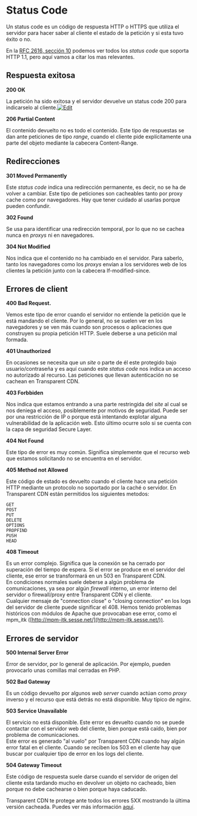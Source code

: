 # Status Code

Un status code es un código de respuesta HTTP o HTTPS que utiliza el servidor para hacer saber al cliente el estado de la petición y si esta tuvo éxito o no.

En la [RFC 2616, sección 10](http://www.w3.org/Protocols/rfc2616/rfc2616-sec10.html) podemos ver todos los _status code_ que soporta HTTP 1.1, pero aquí vamos a citar los mas relevantes.

## Respuesta exitosa

**200 OK**

La petición ha sido exitosa y el servidor devuelve un status code 200 para indicarselo al cliente.[![Edit](https://soporte.transparentcdn.com/images/edit.png)](https://soporte.transparentcdn.com/projects/incidencias/wiki/Status\_code/edit?section=4)

**206 Partial Content**

El contenido devuelto no es todo el contenido. Este tipo de respuestas se dan ante peticiones de tipo _range_, cuando el cliente pide explícitamente una parte del objeto mediante la cabecera Content-Range.

## Redirecciones

**301 Moved Permanently**

Este _status code_ indica una redirección permanente, es decir, no se ha de volver a cambiar. Este tipo de peticiones son cacheables tanto por proxy cache como por navegadores. Hay que tener cuidado al usarlas porque pueden confundir.

**302 Found**

Se usa para identificar una redirección temporal, por lo que no se cachea nunca en _proxys_ ni en navegadores.

**304 Not Modified**

Nos indica que el contenido no ha cambiado en el servidor. Para saberlo, tanto los navegadores como los _proxys_ envían a los servidores web de los clientes la petición junto con la cabecera If-modified-since.

## Errores de client

**400 Bad Request.**

Vemos este tipo de error cuando el servidor no entiende la petición que le está mandando el cliente. Por lo general, no se suelen ver en los navegadores y se ven más cuando son procesos o aplicaciones que construyen su propia petición HTTP. Suele deberse a una petición mal formada.

**401 Unauthorized**

En ocasiones se necesita que un _site_ o parte de él este protegido bajo usuario/contraseña y es aquí cuando este _status code_ nos indica un acceso no autorizado al recurso. Las peticiones que llevan autenticación no se cachean en Transparent CDN.

**403 Forbbiden**

Nos indica que estamos entrando a una parte restringida del _site_ al cual se nos deniega el acceso, posiblemente por motivos de seguridad. Puede ser por una restricción de IP o porque está intentando explotar alguna vulnerabilidad de la aplicación web. Esto último ocurre solo si se cuenta con la capa de seguridad Secure Layer.

**404 Not Found**

Este tipo de error es muy común. Significa simplemente que el recurso web que estamos solicitando no se encuentra en el servidor.

**405 Method not Allowed**

Este código de estado es devuelto cuando el cliente hace una petición HTTP mediante un protocolo no soportado por la caché o servidor. En Transparent CDN están permitidos los siguientes metodos:

```
GET
POST
PUT
DELETE
OPTIONS
PROPFIND
PUSH
HEAD
```

**408 Timeout**

Es un error complejo. Significa que la conexión se ha cerrado por superación del tiempo de espera. Si el error se produce en el servidor del cliente, ese error se transformará en un 503 en Transparent CDN.\
En condiciones normales suele deberse a algún problema de comunicaciones, ya sea por algún _firewall_ interno, un error interno del servidor o firewall/proxy entre Transparent CDN y el cliente.\
Cualquier mensaje de "connection close" o "closing connection" en los logs del servidor de cliente puede significar el 408. Hemos tenido problemas históricos con módulos de Apache que provocaban ese error, como el mpm\_itk ([http://mpm-itk.sesse.net/](http://mpm-itk.sesse.net/)).

## Errores de servidor

**500 Internal Server Error**

Error de servidor, por lo general de aplicación. Por ejemplo, pueden provocarlo unas comillas mal cerradas en PHP.

**502 Bad Gateway**

Es un código devuelto por algunos _web server_ cuando actúan como _proxy_ inverso y el recurso que está detrás no está disponible. Muy típico de nginx.

**503 Service Unavailable**

El servicio no está disponible. Este error es devuelto cuando no se puede contactar con el servidor web del cliente, bien porque está caído, bien por problema de comunicaciones.\
Este error es generado "al vuelo" por Transparent CDN cuando hay algún error fatal en el cliente. Cuando se reciben los 503 en el cliente hay que buscar por cualquier tipo de error en los logs del cliente.

**504 Gateway Timeout**

Este código de respuesta suele darse cuando el servidor de origen del cliente esta tardando mucho en devolver un objeto no cacheado, bien porque no debe cachearse o bien porque haya caducado.

Transparent CDN te protege ante todos los errores 5XX mostrando la última versión cacheada. Puedes ver más información [aquí](../funcionalidades/proteccion-ante-caidas-del-origen.md).
